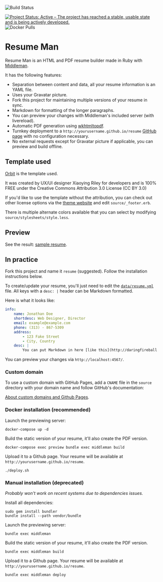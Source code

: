 ![Build Status](https://github.com/reefab/ResumeMan/actions/workflows/build.yaml/badge.svg?event=push)

[![Project Status: Active – The project has reached a stable, usable state and is being actively developed.](https://www.repostatus.org/badges/latest/active.svg)](https://www.repostatus.org/#active)
![Docker Pulls](https://img.shields.io/docker/pulls/reefab/resumeman)

# Resume Man

Resume Man is an HTML and PDF resume builder made in Ruby with [Middleman](http://middlemanapp.com/).

It has the following features:

 * Separation between content and data, all your resume information is an YAML
   file.
 * Uses your Gravatar picture.
 * Fork this project for maintaining multiple versions of your resume in sync.
 * Markdown for formatting of the longer paragraphs.
 * You can preview your changes with Middleman's included server (with
   livereload).
 * Automatic PDF generation using [wkhtmltopdf](http://wkhtmltopdf.org).
 * Turnkey deployment to a `http://yourusername.github.io/resume` [GitHub page](https://pages.github.com) with no configuration necessary.
 * No external requests except for Gravatar picture if applicable, you can preview and build offline.

## Template used

[Orbit](https://github.com/xriley/Orbit-Theme) is the template used.

It was created by UX/UI designer Xiaoying Riley for developers and is 100% FREE under the Creative Commons Attribution 3.0 License (CC BY 3.0)

If you'd like to use the template without the attribution, you can check out other license options via the [theme website](http://themes.3rdwavemedia.com/website-templates/orbit-free-resume-cv-template-for-developers/) and edit `source/_footer.erb`.

There is multiple alternate colors available that you can select by modifying `source/stylesheets/style.less`.

## Preview

See the result: [sample resume](http://reefab.github.io/ResumeMan/).

## In practice

Fork this project and name it `resume` (suggested).
Follow the installation instructions below.

To create/update your resume, you'll just need to edit the [`data/resume.yml`](https://github.com/reefab/ResumeMan/blob/master/data/resume.yml) file.
All keys with a `desc: |` header can be Markdown formatted.

Here is what it looks like:

```yaml
info:
    name: Jonathan Doe
    shortdesc: Web Designer, Director
    email: example@example.com
    phone: (313) - 867-5309
    address:
        - 123 Fake Street
        - City, Country
    desc: |
        You can put Markdown in here [like this](http://daringfireball.net/projects/markdown/).
```

You can preview your changes via `http://localhost:4567/`.

### Custom domain

To use a custom domain with GitHub Pages, add a `CNAME` file in the `source` directory with your domain name and follow GitHub's documentation:

[About custom domains and Github Pages](https://docs.github.com/en/pages/configuring-a-custom-domain-for-your-github-pages-site/about-custom-domains-and-github-pages).

### Docker installation (recommended)

Launch the previewing server:

    docker-compose up -d

Build the static version of your resume, it'll also create the PDF version.

    docker-compose exec preview bundle exec middleman build

Upload it to a Github page. Your resume will be available at `http://yourusername.github.io/resume`.

    ./deploy.sh

### Manual installation (deprecated)

*Probably won't work on recent systems due to dependencies issues.*

Install all dependencies:

    sudo gem install bundler
    bundle install --path vendor/bundle

Launch the previewing server:

    bundle exec middleman

Build the static version of your resume, it'll also create the PDF version.

    bundle exec middleman build

Upload it to a Github page. Your resume will be available at `http://yourusername.github.io/resume`.

    bundle exec middleman deploy

